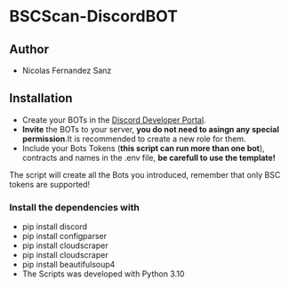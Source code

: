 # BSCScan-DiscordBOT
<h2>Author</h2>
<ul>
<li>Nicolas Fernandez Sanz</li>
</ul>
<h2>Installation</h2>
<ul>
<li>Create your BOTs in the <a href="https://discord.com/developers/applications">Discord Developer Portal</a>.</li>
<li><strong>Invite</strong> the BOTs to your server, <strong>you do not need to asingn any special permission</strong>.It is recommended to create a new role for them.</li>
<li>Include your Bots Tokens (<strong>this script can run more than one bot</strong>), contracts and names in the .env file, <strong> be carefull to use the template!</strong></li>   
</ul>
The script will create all the Bots you introduced, remember that only BSC tokens are supported!
<h3>Install the dependencies with </h3>
<ul>
<li>pip install discord</li>
<li>pip install configparser</li>
<li>pip install cloudscraper</li>
<li>pip install cloudscraper</li>
<li>pip install beautifulsoup4</li>
<li>The Scripts was developed with Python 3.10</li>
</ul>
